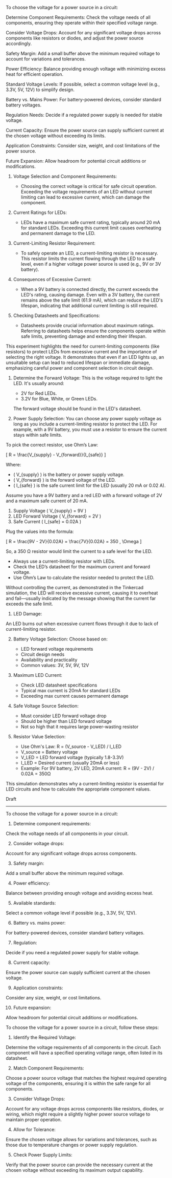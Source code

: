 To choose the voltage for a power source in a circuit:

Determine Component Requirements: Check the voltage needs of all components, ensuring they operate within their specified voltage range.

Consider Voltage Drops: Account for any significant voltage drops across components like resistors or diodes, and adjust the power source accordingly.

Safety Margin: Add a small buffer above the minimum required voltage to account for variations and tolerances.

Power Efficiency: Balance providing enough voltage with minimizing excess heat for efficient operation.

Standard Voltage Levels: If possible, select a common voltage level (e.g., 3.3V, 5V, 12V) to simplify design.

Battery vs. Mains Power: For battery-powered devices, consider standard battery voltages.

Regulation Needs: Decide if a regulated power supply is needed for stable voltage.

Current Capacity: Ensure the power source can supply sufficient current at the chosen voltage without exceeding its limits.

Application Constraints: Consider size, weight, and cost limitations of the power source.

Future Expansion: Allow headroom for potential circuit additions or modifications.

1. Voltage Selection and Component Requirements:
   - Choosing the correct voltage is critical for safe circuit operation. Exceeding the voltage requirements of an LED without current limiting can lead to excessive current, which can damage the component.

2. Current Ratings for LEDs:
   - LEDs have a maximum safe current rating, typically around 20 mA for standard LEDs. Exceeding this current limit causes overheating and permanent damage to the LED.

3. Current-Limiting Resistor Requirement:
   - To safely operate an LED, a current-limiting resistor is necessary. This resistor limits the current flowing through the LED to a safe level, even if a higher voltage power source is used (e.g., 9V or 3V battery).

4. Consequences of Excessive Current:
   - When a 9V battery is connected directly, the current exceeds the LED's rating, causing damage. Even with a 3V battery, the current remains above the safe limit (61.9 mA), which can reduce the LED's lifespan, indicating that additional current limiting is still required.

5. Checking Datasheets and Specifications:
   - Datasheets provide crucial information about maximum ratings. Referring to datasheets helps ensure the components operate within safe limits, preventing damage and extending their lifespan.

This experiment highlights the need for current-limiting components (like resistors) to protect LEDs from excessive current and the importance of selecting the right voltage. It demonstrates that even if an LED lights up, an unsuitable setup can lead to reduced lifespan or immediate damage, emphasizing careful power and component selection in circuit design.

1. Determine the Forward Voltage: This is the voltage required to light the LED. It's usually around:
   - 2V for Red LEDs.
   - 3.2V for Blue, White, or Green LEDs.

   The forward voltage should be found in the LED's datasheet.

2. Power Supply Selection: You can choose any power supply voltage as long as you include a current-limiting resistor to protect the LED. For example, with a 9V battery, you must use a resistor to ensure the current stays within safe limits.

To pick the correct resistor, use Ohm’s Law:

   \[
   R = \frac{V_{supply} - V_{forward}}{I_{safe}}
   \]

Where:
- \( V_{supply} \) is the battery or power supply voltage.
- \( V_{forward} \) is the forward voltage of the LED.
- \( I_{safe} \) is the safe current limit for the LED (usually 20 mA or 0.02 A).

Assume you have a 9V battery and a red LED with a forward voltage of 2V and a maximum safe current of 20 mA.

1. Supply Voltage \( V_{supply} = 9V \)
2. LED Forward Voltage \( V_{forward} = 2V \)
3. Safe Current \( I_{safe} = 0.02A \)

Plug the values into the formula:

   \[
   R = \frac{9V - 2V}{0.02A} = \frac{7V}{0.02A} = 350 \, \Omega
   \]

So, a 350 Ω resistor would limit the current to a safe level for the LED.

- Always use a current-limiting resistor with LEDs.
- Check the LED’s datasheet for the maximum current and forward voltage.
- Use Ohm’s Law to calculate the resistor needed to protect the LED.


Without controlling the current, as demonstrated in the Tinkercad simulation, the LED will receive excessive current, causing it to overheat and fail—usually indicated by the message showing that the current far exceeds the safe limit.

1. LED Damage:

An LED burns out when excessive current flows through it due to lack of current-limiting resistor.

2. Battery Voltage Selection: Choose based on:
   - LED forward voltage requirements
   - Circuit design needs
   - Availability and practicality
   - Common values: 3V, 5V, 9V, 12V

3. Maximum LED Current:
   - Check LED datasheet specifications
   - Typical max current is 20mA for standard LEDs
   - Exceeding max current causes permanent damage

4. Safe Voltage Source Selection:
   - Must consider LED forward voltage drop
   - Should be higher than LED forward voltage
   - Not so high that it requires large power-wasting resistor

5. Resistor Value Selection:
   - Use Ohm's Law: R = (V_source - V_LED) / I_LED
   - V_source = Battery voltage
   - V_LED = LED forward voltage (typically 1.8-3.3V)
   - I_LED = Desired current (usually 20mA or less)
   - Example: For 9V battery, 2V LED, 20mA current:
     R = (9V - 2V) / 0.02A = 350Ω

This simulation demonstrates why a current-limiting resistor is essential for LED circuits and how to calculate the appropriate component values.

Draft

-----------

To choose the voltage for a power source in a circuit:

1. Determine component requirements:

Check the voltage needs of all components in your circuit.

2. Consider voltage drops:

Account for any significant voltage drops across components.

3. Safety margin:

Add a small buffer above the minimum required voltage.

4. Power efficiency:

Balance between providing enough voltage and avoiding excess heat.

5. Available standards:

Select a common voltage level if possible (e.g., 3.3V, 5V, 12V).

6. Battery vs. mains power:

For battery-powered devices, consider standard battery voltages.

7. Regulation:

Decide if you need a regulated power supply for stable voltage.

8. Current capacity:

Ensure the power source can supply sufficient current at the chosen voltage.

9. Application constraints:

Consider any size, weight, or cost limitations.

10. Future expansion:

Allow headroom for potential circuit additions or modifications.


To choose the voltage for a power source in a circuit, follow these steps:

1. Identify the Required Voltage:

Determine the voltage requirements of all components in the circuit. Each component will have a specified operating voltage range, often listed in its datasheet.

2. Match Component Requirements:

Choose a power source voltage that matches the highest required operating voltage of the components, ensuring it is within the safe range for all components.

3. Consider Voltage Drops:

Account for any voltage drops across components like resistors, diodes, or wiring, which might require a slightly higher power source voltage to maintain proper operation.

4. Allow for Tolerance:

Ensure the chosen voltage allows for variations and tolerances, such as those due to temperature changes or power supply regulation.

5. Check Power Supply Limits:

Verify that the power source can provide the necessary current at the chosen voltage without exceeding its maximum output capability.

